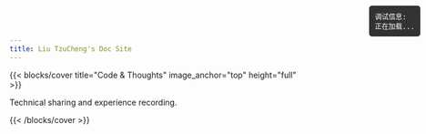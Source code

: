 ```yaml
---
title: Liu TzuCheng's Doc Site
---
```


<!-- 引入 Playwrite PL 字体 - 优化版本 -->
<link rel="preconnect" href="https://fonts.googleapis.com">
<link rel="preconnect" href="https://fonts.gstatic.com" crossorigin>
<link href="https://fonts.googleapis.com/css2?family=Playwrite+PL:wght@100..400&display=swap" rel="stylesheet">

{{< blocks/cover title="Code & Thoughts" image_anchor="top" height="full" >}}
<a class="btn btn-lg btn-transparent me-3 mb-4" href="/docs/">
  Learn More <i class="fas fa-arrow-alt-circle-right ms-2"></i>
</a>
<a class="btn btn-lg btn-transparent me-3 mb-4" href="https://github.com/pinyinjj">
  GitHub <i class="fab fa-github ms-2 "></i>
</a>

<p class="lead">Technical sharing and experience recording.</p>

{{< /blocks/cover >}}

<!-- 调试信息显示区域 -->
<div id="debug-info" style="position: fixed; top: 10px; right: 10px; background: rgba(0,0,0,0.8); color: white; padding: 10px; border-radius: 5px; font-family: monospace; font-size: 12px; max-width: 300px; z-index: 1000;">
    <div>调试信息:</div>
    <div id="debug-content">正在加载...</div>
</div>

<!-- 透明按钮样式 -->
<style>
/* Playwrite PL 字体样式 */
.td-cover-block h1,
.td-cover-block .display-1,
.td-cover-block .display-2,
.td-cover-block .display-3,
.td-cover-block .display-4 {
    font-family: 'Playwrite PL', cursive !important;
    font-weight: 300 !important; /* 使用较细的权重，因为字体范围是100-400 */
    letter-spacing: 0.02em !important;
    text-shadow: 2px 2px 4px rgba(0, 0, 0, 0.3) !important;
    line-height: 1.2 !important;
    font-feature-settings: "liga" 1, "kern" 1 !important; /* 启用连字和字距调整 */
}

/* 透明按钮样式 */
.btn-transparent {
    background: rgba(255, 255, 255, 0.2) !important;
    border: 2px solid rgba(255, 255, 255, 0.8) !important;
    color: white !important;
    backdrop-filter: blur(10px);
    transition: all 0.3s ease;
}

.btn-transparent:hover {
    background: rgba(255, 255, 255, 0.3) !important;
    border-color: rgba(255, 255, 255, 1) !important;
    transform: translateY(-2px);
    box-shadow: 0 4px 15px rgba(0, 0, 0, 0.3);
    color: white !important;
    text-decoration: none;
}

.btn-transparent:focus {
    background: rgba(255, 255, 255, 0.3) !important;
    border-color: rgba(255, 255, 255, 1) !important;
    color: white !important;
    box-shadow: 0 0 0 0.2rem rgba(255, 255, 255, 0.25);
}

/* 确保图标也是白色 */
.btn-transparent i {
    color: white !important;
}

/* 响应式设计 */
@media (max-width: 768px) {
    .btn-transparent {
        margin: 5px !important;
        width: auto;
    }
}
</style>

<script>
// 智能随机背景图片功能
(function() {
    'use strict';
    
    // 防止重复执行
    if (window.RandomBackgroundInitialized) {
        return;
    }
    window.RandomBackgroundInitialized = true;
    
    // 调试信息显示函数
    function showDebug(message) {
        const debugContent = document.getElementById('debug-content');
        if (debugContent) {
            const timestamp = new Date().toLocaleTimeString();
            debugContent.innerHTML += `<div>[${timestamp}] ${message}</div>`;
            console.log(message);
        }
    }
    
    // 配置参数
    const config = {
        username: 'pinyinjj',
        collectionId: '1954116',
        corsProxy: 'https://api.allorigins.win/raw?url='
        // corsProxy: 'https://your-site-name.netlify.app/.netlify/functions/cors-proxy?url='
    };
    
    // 从收藏夹获取图片并随机选择一张
    async function getRandomBackgroundImage() {
        try {
            const apiUrl = `${config.corsProxy}https://wallhaven.cc/api/v1/collections/${config.username}/${config.collectionId}`;
            showDebug(`获取收藏夹图片: ${apiUrl}`);
            
            const response = await fetch(apiUrl, {
                method: 'GET',
                headers: {
                    'Accept': 'application/json',
                    'Content-Type': 'application/json'
                }
            });
            
            if (!response.ok) {
                throw new Error(`HTTP error! status: ${response.status}`);
            }
            
            const text = await response.text();
            const responseData = JSON.parse(text);
            
            if (responseData.data && responseData.data.length > 0) {
                // 提取所有图片路径
                const allPaths = responseData.data.map(item => item.path);
                showDebug(`获取到 ${allPaths.length} 张图片`);
                
                // 随机选择一张图片
                const randomIndex = Math.floor(Math.random() * allPaths.length);
                const selectedImage = allPaths[randomIndex];
                
                showDebug(`随机选择图片: ${selectedImage}`);
                return selectedImage;
            } else {
                showDebug('收藏夹中没有图片');
                return null;
            }
            
        } catch (error) {
            showDebug(`获取图片失败: ${error.message}`);
            return null;
        }
    }
    
    // 设置背景图片
    async function setRandomBackground() {
        const coverBlock = document.querySelector('.td-cover-block');
        if (coverBlock) {
            const randomImage = await getRandomBackgroundImage();
            
            if (randomImage) {
                coverBlock.style.backgroundImage = `url('${randomImage}')`;
                showDebug(`设置背景图片成功: ${randomImage}`);
            } else {
                showDebug('没有可用的背景图片');
            }
        }
    }
    
    // 公开的配置接口
    window.RandomBackground = {
        // 手动刷新背景
        refresh: function() {
            setRandomBackground();
        },
        // 隐藏调试信息
        hideDebug: function() {
            const debugInfo = document.getElementById('debug-info');
            if (debugInfo) {
                debugInfo.style.display = 'none';
            }
        },
        // 显示调试信息
        showDebug: function() {
            const debugInfo = document.getElementById('debug-info');
            if (debugInfo) {
                debugInfo.style.display = 'block';
            }
        }
    };
    
    // 只执行一次：页面加载完成后设置随机背景
    document.addEventListener('DOMContentLoaded', function() {
        showDebug('开始设置随机背景');
        setRandomBackground();
    });
    
})();
</script>


